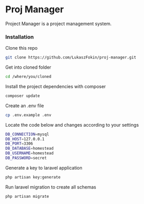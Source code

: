 # Proj Manager

Project Manager is a project management system.

### Installation

Clone this repo
```sh
git clone https://github.com/LukaszFokin/proj-manager.git
```

Get into cloned folder 
```sh
cd /where/you/cloned
```

Install the project dependencies with composer
```sh
composer update
```

Create an .env file
```sh
cp .env.example .env
```

Locate the code below and changes according to your settings
```sh
DB_CONNECTION=mysql
DB_HOST=127.0.0.1
DB_PORT=3306
DB_DATABASE=homestead
DB_USERNAME=homestead
DB_PASSWORD=secret
```

Generate a key to laravel application
```sh
php artisan key:generate
```

Run laravel migration to create all schemas
```sh
php artisan migrate
```
